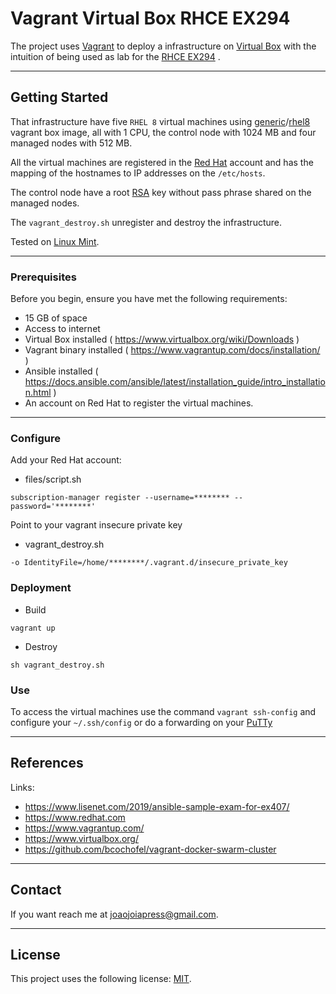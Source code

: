 # Vagrant  Virtual Box  RHCE EX294

The project uses [Vagrant](https://www.vagrantup.com/) to deploy a infrastructure on [Virtual Box](https://www.virtualbox.org/) with the intuition of being used as lab for the [RHCE EX294](https://www.redhat.com/en/services/training/ex294-red-hat-certified-engineer-rhce-exam-red-hat-enterprise-linux-8) .

---

## Getting Started

That infrastructure have five ```RHEL 8```  virtual machines using [generic](https://app.vagrantup.com/generic)/[rhel8](https://app.vagrantup.com/generic/boxes/rhel8) vagrant box image, all with 1 CPU, the control node with 1024 MB and four managed nodes with 512 MB.

All the virtual machines are registered in the [Red Hat](https://www.redhat.com) account and has the mapping of the hostnames to IP addresses on the ```/etc/hosts```.

The control node have a root [RSA](https://en.wikipedia.org/wiki/RSA_(cryptosystem)) key without pass phrase shared on the managed nodes.

The  ```vagrant_destroy.sh``` unregister and destroy the infrastructure.

Tested on [Linux Mint](https://linuxmint.com/).

---

### Prerequisites

Before you begin, ensure you have met the following requirements:

* 15 GB of space
* Access to internet
* Virtual Box installed  ( https://www.virtualbox.org/wiki/Downloads )
* Vagrant binary installed  ( https://www.vagrantup.com/docs/installation/ )
* Ansible installed ( https://docs.ansible.com/ansible/latest/installation_guide/intro_installation.html )
* An account on Red Hat to register the virtual machines.

---

### Configure

Add your Red Hat account:

* files/script.sh
```
subscription-manager register --username=******** --password='********'
```
Point to your vagrant insecure private key

* vagrant_destroy.sh
```
-o IdentityFile=/home/********/.vagrant.d/insecure_private_key
```

### Deployment

* Build

```
vagrant up
```

* Destroy
```
sh vagrant_destroy.sh
```

### Use
To access the virtual machines use the command ```vagrant ssh-config``` and configure your ```~/.ssh/config``` or do a forwarding on your [PuTTy](https://www.chiark.greenend.org.uk/~sgtatham/putty/)

---

## References

Links:
* https://www.lisenet.com/2019/ansible-sample-exam-for-ex407/
* https://www.redhat.com
* https://www.vagrantup.com/
* https://www.virtualbox.org/
* https://github.com/bcochofel/vagrant-docker-swarm-cluster

----

## Contact

If you want reach me at joaojoiapress@gmail.com.

---

## License

This project uses the following license: [MIT](https://github.com/JoaoMJoia/vagrant-vb-rhce/blob/master/LICENSE).
